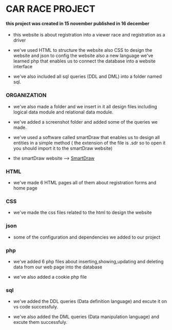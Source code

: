 # CAR RACE PROJECT
#### this project was created in 15 november published in 16 december

- this website is about registration into a viewer race and registration as a driver

- we've used HTML to structure the website also CSS to design the website and json to config the website
also a new language we've learned php that enables us to connect the database into a website interface

- we've also included all sql queries (DDL and DML) into a folder named sql.

### ORGANIZATION

- we've also made a folder and we insert in it all design files including logical data module and relational data module.

- we've added a screenshot folder and added some of the queries we made.

- we've used a software called smartDraw that enables us to design all entities in a simple method ( the extension of the file is .sdr so to open it you should import it to the smartDraw website)

- the smartDraw website --> [SmartDraw](https://cloud.smartdraw.com/)

### HTML

- we've made 6 HTML pages all of them about registration forms and home page

### CSS

- we've made the css files related to the html to design the website

### json

- some of the configuration and dependencies we added to our project

### php

- we've added 6 php files about inserting,showing,updating and deleting data from our web page into the database

- we've also added a cookie php file

### sql

- we've added the DDL queries (Data definition language) and excute it on vs code successfuly.

- we've also added the DML queries (Data manipulation language) and excute them successfuly.



